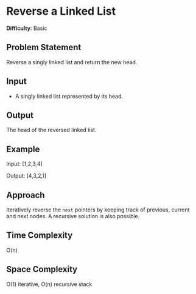 # Reverse a Linked List

**Difficulty**: Basic

## Problem Statement
Reverse a singly linked list and return the new head.

## Input
- A singly linked list represented by its head.

## Output
The head of the reversed linked list.

## Example
Input: [1,2,3,4]

Output: [4,3,2,1]

## Approach
Iteratively reverse the `next` pointers by keeping track of previous, current and next nodes. A recursive solution is also possible.

## Time Complexity
O(n)

## Space Complexity
O(1) iterative, O(n) recursive stack
